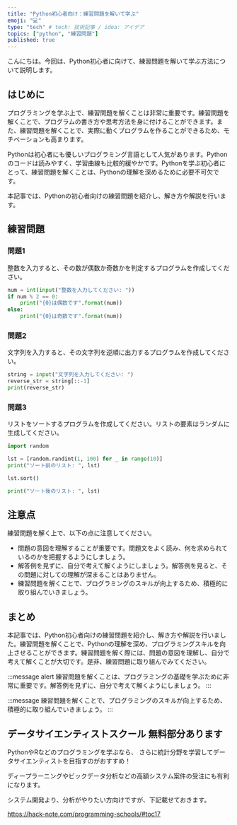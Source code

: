 ```yaml
---
title: "Python初心者向け：練習問題を解いて学ぶ"
emoji: "💻"
type: "tech" # tech: 技術記事 / idea: アイデア
topics: ["python", "練習問題"]
published: true
---
```


こんにちは。今回は、Python初心者に向けて、練習問題を解いて学ぶ方法について説明します。

## はじめに

プログラミングを学ぶ上で、練習問題を解くことは非常に重要です。練習問題を解くことで、プログラムの書き方や思考方法を身に付けることができます。また、練習問題を解くことで、実際に動くプログラムを作ることができるため、モチベーションも高まります。

Pythonは初心者にも優しいプログラミング言語として人気があります。Pythonのコードは読みやすく、学習曲線も比較的緩やかです。Pythonを学ぶ初心者にとって、練習問題を解くことは、Pythonの理解を深めるために必要不可欠です。

本記事では、Pythonの初心者向けの練習問題を紹介し、解き方や解説を行います。

## 練習問題

### 問題1

整数を入力すると、その数が偶数か奇数かを判定するプログラムを作成してください。

```python
num = int(input("整数を入力してください: "))
if num % 2 == 0:
    print("{0}は偶数です".format(num))
else:
    print("{0}は奇数です".format(num))
```

### 問題2

文字列を入力すると、その文字列を逆順に出力するプログラムを作成してください。

```python
string = input("文字列を入力してください: ")
reverse_str = string[::-1]
print(reverse_str)
```

### 問題3

リストをソートするプログラムを作成してください。リストの要素はランダムに生成してください。

```python
import random

lst = [random.randint(1, 100) for _ in range(10)]
print("ソート前のリスト: ", lst)

lst.sort()

print("ソート後のリスト: ", lst)
```

## 注意点

練習問題を解く上で、以下の点に注意してください。

- 問題の意図を理解することが重要です。問題文をよく読み、何を求められているのかを把握するようにしましょう。
- 解答例を見ずに、自分で考えて解くようにしましょう。解答例を見ると、その問題に対しての理解が深まることはありません。
- 練習問題を解くことで、プログラミングのスキルが向上するため、積極的に取り組んでいきましょう。

## まとめ

本記事では、Python初心者向けの練習問題を紹介し、解き方や解説を行いました。練習問題を解くことで、Pythonの理解を深め、プログラミングスキルを向上させることができます。練習問題を解く際には、問題の意図を理解し、自分で考えて解くことが大切です。是非、練習問題に取り組んでみてください。

:::message alert
練習問題を解くことは、プログラミングの基礎を学ぶために非常に重要です。解答例を見ずに、自分で考えて解くようにしましょう。
:::

:::message
練習問題を解くことで、プログラミングのスキルが向上するため、積極的に取り組んでいきましょう。
:::

## データサイエンティストスクール 無料部分あります
PythonやRなどのプログラミングを学ぶなら、
さらに統計分野を学習してデータサイエンティストを目指すのがおすすめ！

ディープラーニングやビックデータ分析などの高額システム案件の受注にも有利になります。

システム開発より、分析がやりたい方向けですが、下記載せておきます。

https://hack-note.com/programming-schools/#toc17

